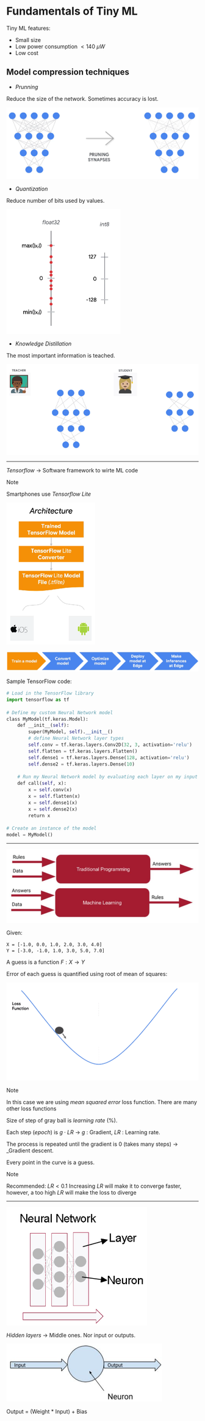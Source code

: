 # Fundamentals of Tiny ML

Tiny ML features:
- Small size
- Low power consumption $<140$ $\mu W$
- Low cost


## Model compression techniques

- _Prunning_

Reduce the size of the network. Sometimes accuracy is lost.

![](attachments/Pasted%20image%2020240108123006.png)

- _Quantization_

Reduce number of bits used by values.

![](attachments/Pasted%20image%2020240108123207.png)

- _Knowledge Distillation_

The most important information is teached.

![](attachments/Pasted%20image%2020240108123504.png)


---

_Tensorflow_ -> Software framework to wirte ML code

>[!Note]
>Smartphones use _Tensorflow Lite_


![](attachments/Pasted%20image%2020240108124153.png)

![](attachments/Pasted%20image%2020240108124338.png)


Sample TensorFlow code:

```Python
# Load in the TensorFlow library
import tensorflow as tf

# Define my custom Neural Network model
class MyModel(tf.keras.Model):
    def __init__(self):
        super(MyModel, self).__init__()
        # define Neural Network layer types
        self.conv = tf.keras.layers.Conv2D(32, 3, activation='relu')
        self.flatten = tf.keras.layers.Flatten()
        self.dense1 = tf.keras.layers.Dense(128, activation='relu')
        self.dense2 = tf.keras.layers.Dense(10)

	# Run my Neural Network model by evaluating each layer on my input data
    def call(self, x):
        x = self.conv(x)
        x = self.flatten(x)
        x = self.dense1(x)
        x = self.dense2(x)
        return x

# Create an instance of the model
model = MyModel()

```


---

![](attachments/Pasted%20image%2020240108140426.png)

Given:

```
X = [-1.0, 0.0, 1.0, 2.0, 3.0, 4.0]
Y = [-3.0, -1.0, 1.0, 3.0, 5.0, 7.0]
```

A guess is a function $F:X\to Y$

Error of each guess is quantified using root of mean of squares:

![](attachments/Pasted%20image%2020240108161246.png)

>[!Note]
>In this case we are using _mean squared error_ loss function.
>There are many other loss functions

Size of step of gray ball is _learning rate_ ($\%$).

Each step (_epoch_) is $g\cdot LR$ -> $g$ :  Gradient, $LR$ : Learning rate.

The process is repeated until the gradient is 0 (takes many steps) -> _Gradient descent.

Every point in the curve is a guess.

>[!Note]
>Recommended: $LR < 0.1$
>Increasing $LR$ will make it to converge faster, however, a too high $LR$ will make the loss to diverge

---

![](attachments/Pasted%20image%2020240108171533.png)

_Hidden layers_ -> Middle ones. Nor input or outputs.


![](attachments/Pasted%20image%2020240108173900.png)

Output = (Weight * Input) + Bias








